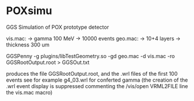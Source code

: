 # POXsimu

GGS Simulation of POX prototype detector

vis.mac: 
-> gamma 100 MeV
-> 10000 events
geo.mac:
-> 10+4 layers
-> thickness 300 um


GGSPenny -g plugins/libTestGeometry.so -gd geo.mac -d vis.mac -ro GGSRootOutput.root > GGSOut.txt

produces the file GGSRootOutput.root, and the .wrl files of the first 100 events
see for example g4_03.wrl for conferted gamma
(the creation of the .wrl event display is suppressed commenting the
/vis/open VRML2FILE
line the vis.mac macro) 